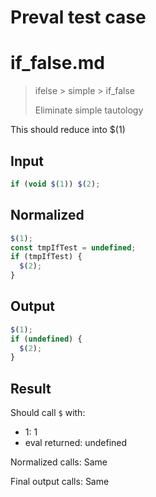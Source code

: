 # Preval test case

# if_false.md

> ifelse > simple > if_false
>
> Eliminate simple tautology

This should reduce into $(1)

## Input

`````js filename=intro
if (void $(1)) $(2);
`````

## Normalized

`````js filename=intro
$(1);
const tmpIfTest = undefined;
if (tmpIfTest) {
  $(2);
}
`````

## Output

`````js filename=intro
$(1);
if (undefined) {
  $(2);
}
`````

## Result

Should call `$` with:
 - 1: 1
 - eval returned: undefined

Normalized calls: Same

Final output calls: Same
